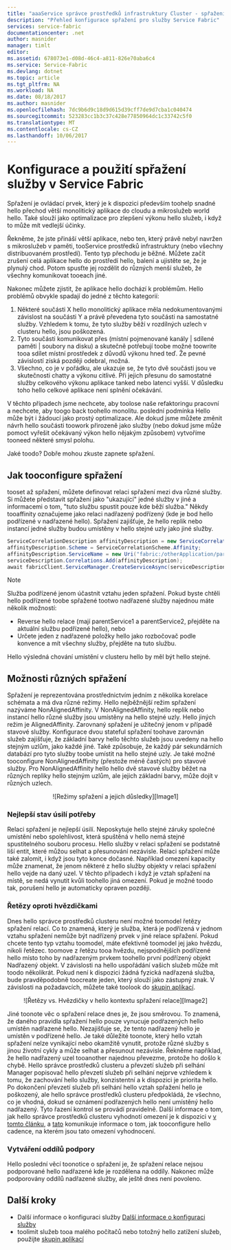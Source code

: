 ```yaml
---
title: "aaaService správce prostředků infrastruktury Cluster - spřažení | Microsoft Docs"
description: "Přehled konfigurace spřažení pro služby Service Fabric"
services: service-fabric
documentationcenter: .net
author: masnider
manager: timlt
editor: 
ms.assetid: 678073e1-d08d-46c4-a811-826e70aba6c4
ms.service: Service-Fabric
ms.devlang: dotnet
ms.topic: article
ms.tgt_pltfrm: NA
ms.workload: NA
ms.date: 08/18/2017
ms.author: masnider
ms.openlocfilehash: 7dc9b6d9c18d9d615d39cff7de9d7cba1c040474
ms.sourcegitcommit: 523283cc1b3c37c428e77850964dc1c33742c5f0
ms.translationtype: MT
ms.contentlocale: cs-CZ
ms.lasthandoff: 10/06/2017
---
```

# <a name="configuring-and-using-service-affinity-in-service-fabric"></a>Konfigurace a použití spřažení služby v Service Fabric
Spřažení je ovládací prvek, který je k dispozici především toohelp snadné hello přechod větší monolitický aplikace do cloudu a mikroslužeb world hello. Také slouží jako optimalizace pro zlepšení výkonu hello služeb, i když to může mít vedlejší účinky.

Řekněme, že jste přináší větší aplikace, nebo ten, který právě nebyl navržen s mikroslužeb v paměti, tooService prostředků infrastruktury (nebo všechny distribuovaném prostředí). Tento typ přechodu je běžné. Můžete začít zrušení celá aplikace hello do prostředí hello, balení a ujistěte se, že je plynulý chod. Potom spusťte jej rozdělit do různých menší služeb, že všechny komunikovat tooeach jiné.

Nakonec můžete zjistit, že aplikace hello dochází k problémům. Hello problémů obvykle spadají do jedné z těchto kategorií:

1. Některé součásti X hello monolitický aplikace měla nedokumentovanými závislost na součásti Y a právě převedena tyto součásti na samostatné služby. Vzhledem k tomu, že tyto služby běží v rozdílných uzlech v clusteru hello, jsou poškozená.
2. Tyto součásti komunikovat přes (místní pojmenované kanály | sdílené paměti | soubory na disku) a skutečně potřebují toobe možné toowrite tooa sdílet místní prostředek z důvodů výkonu hned teď. Že pevné závislostí získá později odebral, možná.
3. Všechno, co je v pořádku, ale ukazuje se, že tyto dvě součásti jsou ve skutečnosti chatty a výkonu citlivé. Při jejich přesunu do samostatné služby celkového výkonu aplikace tanked nebo latenci vyšší. V důsledku toho hello celkové aplikace není splnění očekávání.

V těchto případech jsme nechcete, aby toolose naše refaktoringu pracovní a nechcete, aby toogo back toohello monolitu. poslední podmínka Hello může být i žádoucí jako prostý optimalizace. Ale dokud jsme můžete změnit návrh hello součásti toowork přirozeně jako služby (nebo dokud jsme může pomoct vyřešit očekávaný výkon hello nějakým způsobem) vytvoříme tooneed některé smysl polohu.

Jaké toodo? Dobře mohou zkuste zapnete spřažení.

## <a name="how-tooconfigure-affinity"></a>Jak tooconfigure spřažení
tooset až spřažení, můžete definovat relaci spřažení mezi dva různé služby. Si můžete představit spřažení jako "ukazující" jedné služby v jiné a informacemi o tom, "tuto službu spustit pouze kde běží služba." Někdy tooaffinity označujeme jako relaci nadřazený podřízený (kde je bod hello podřízené v nadřazené hello). Spřažení zajišťuje, že hello replik nebo instancí jedné služby budou umístěny v hello stejné uzly jako jiné služby.

```csharp
ServiceCorrelationDescription affinityDescription = new ServiceCorrelationDescription();
affinityDescription.Scheme = ServiceCorrelationScheme.Affinity;
affinityDescription.ServiceName = new Uri("fabric:/otherApplication/parentService");
serviceDescription.Correlations.Add(affinityDescription);
await fabricClient.ServiceManager.CreateServiceAsync(serviceDescription);
```

> [!NOTE]
> Služba podřízené jenom účastnit vztahu jeden spřažení. Pokud byste chtěli hello podřízené toobe spřažené tootwo nadřazené služby najednou máte několik možností:
> - Reverse hello relace (mají parentService1 a parentService2, přejděte na aktuální službu podřízené hello), nebo
> - Určete jeden z nadřazené položky hello jako rozbočovač podle konvence a mít všechny služby, přejděte na tuto službu. 
>
> Hello výsledná chování umístění v clusteru hello by měl být hello stejné.
>

## <a name="different-affinity-options"></a>Možnosti různých spřažení
Spřažení je reprezentována prostřednictvím jedním z několika korelace schémata a má dva různé režimy. Hello nejběžnější režim spřažení nazýváme NonAlignedAffinity. V NonAlignedAffinity, hello replik nebo instancí hello různé služby jsou umístěny na hello stejné uzly. Hello jiných režim je AlignedAffinity. Zarovnaný spřažení je užitečný jenom v případě stavové služby. Konfigurace dvou stateful spřažení toohave zarovnán služeb zajišťuje, že základní barvy hello těchto služeb jsou uvedeny na hello stejným uzlům, jako každé jiné. Také způsobuje, že každý pár sekundárních databází pro tyto služby toobe umístit na hello stejné uzly. Je také možné tooconfigure NonAlignedAffinity (přestože méně častých) pro stavové služby. Pro NonAlignedAffinity hello hello dvě stavové služby běžet na různých repliky hello stejným uzlům, ale jejich základní barvy, může dojít v různých uzlech.

<center>
![Režimy spřažení a jejich důsledky][Image1]
</center>

### <a name="best-effort-desired-state"></a>Nejlepší stav úsilí potřeby
Relaci spřažení je nejlepší úsilí. Neposkytuje hello stejné záruky společné umístění nebo spolehlivost, která spuštěná v hello nemá stejné spustitelného souboru procesu. Hello služby v relaci spřažení se podstatně liší entit, které můžou selhat a přesunování nezávisle. Relaci spřažení může také zalomit, i když jsou tyto konce dočasné. Například omezení kapacity může znamenat, že jenom některé z hello služby objekty v relaci spřažení hello vejde na daný uzel. V těchto případech i když je vztah spřažení na místě, se nedá vynutit kvůli toohello jiná omezení. Pokud je možné toodo tak, porušení hello je automaticky opraven později.

### <a name="chains-vs-stars"></a>Řetězy oproti hvězdičkami
Dnes hello správce prostředků clusteru není možné toomodel řetězy spřažení relací. Co to znamená, který je služba, která je podřízená v jednom vztahu spřažení nemůže být nadřízený prvek v jiné relace spřažení. Pokud chcete tento typ vztahu toomodel, máte efektivně toomodel jej jako hvězdu, nikoli řetězec. toomove z řetězu tooa hvězdu, nejspodnějších podřízené hello místo toho by nadřazeným prvkem toohello první podřízený objekt Nadřazený objekt. V závislosti na hello uspořádání vašich služeb může mít toodo několikrát. Pokud není k dispozici žádná fyzická nadřazená služba, bude pravděpodobně toocreate jeden, který slouží jako zástupný znak. V závislosti na požadavcích, můžete také toolook do [skupin aplikací](service-fabric-cluster-resource-manager-application-groups.md).

<center>
![Řetězy vs. Hvězdičky v hello kontextu spřažení relace][Image2]
</center>

Jiné toonote věc o spřažení relace dnes je, že jsou směrovou. To znamená, že daného pravidla spřažení hello pouze vynucuje podřazených hello umístěn nadřazené hello. Nezajišťuje se, že tento nadřazený hello je umístěn v podřízené hello. Je také důležité toonote, který hello vztah spřažení nelze vynikající nebo okamžitě vynutit, protože různé služby s jinou životní cykly a může selhat a přesunout nezávisle. Řekněme například, že hello nadřazený uzel tooanother najednou převezme, protože ho došlo k chybě. Hello správce prostředků clusteru a převzetí služeb při selhání Manager popisovač hello převzetí služeb při selhání nejprve vzhledem k tomu, že zachování hello služby, konzistentní a k dispozici je priorita hello. Po dokončení převzetí služeb při selhání hello vztah spřažení hello je poškozený, ale hello správce prostředků clusteru předpokládá, že všechno, co je vhodná, dokud se oznámení podřazených hello není umístěný hello nadřazený. Tyto řazení kontrol se provádí pravidelně. Další informace o tom, jak hello správce prostředků clusteru vyhodnotí omezení je k dispozici v [v tomto článku](service-fabric-cluster-resource-manager-management-integration.md#constraint-types), a [tato](service-fabric-cluster-resource-manager-balancing.md) komunikuje informace o tom, jak tooconfigure hello cadence, na kterém jsou tato omezení vyhodnocení.   


### <a name="partitioning-support"></a>Vytváření oddílů podpory
Hello poslední věcí toonotice o spřažení je, že spřažení relace nejsou podporované hello nadřazené kde je rozdělena na oddíly. Nakonec může podporovány oddílů nadřazené služby, ale ještě dnes není povoleno.

## <a name="next-steps"></a>Další kroky
- Další informace o konfiguraci služby [Další informace o konfiguraci služby](service-fabric-cluster-resource-manager-configure-services.md)
- toolimit služeb tooa malého počítačů nebo totožný hello zatížení služeb, použijte [skupin aplikací](service-fabric-cluster-resource-manager-application-groups.md)

[Image1]:./media/service-fabric-cluster-resource-manager-advanced-placement-rules-affinity/cluster-resrouce-manager-affinity-modes.png
[Image2]:./media/service-fabric-cluster-resource-manager-advanced-placement-rules-affinity/cluster-resource-manager-chains-vs-stars.png